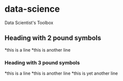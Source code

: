 # data-science
Data Scientist's Toolbox

## Heading with 2 pound symbols
*this is a line
*this is another line

### Heading with 3 pound symbols
*this is a line
*this is another line
*this is yet another line


